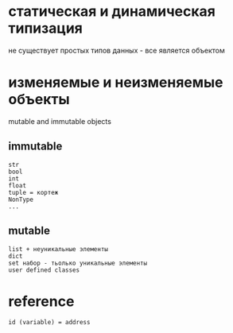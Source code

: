 # статическая и динамическая типизация 

не существует простых типов данных - все является объектом 

# изменяемые и неизменяемые объекты 
mutable and immutable objects 


## immutable 
    str 
    bool 
    int 
    float 
    tuple = кортеж 
    NonType 
    ...
## mutable
    list + неуникальные элементы 
    dict 
    set набор - тьолько уникальные элементы 
    user defined classes 



# reference 
    id (variable) = address 
